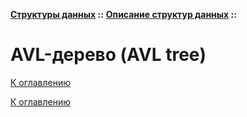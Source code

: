 **[Структуры данных](../../README.md#data-structures) ::** 
**[Описание структур данных](../../README.md#data-structures-descriptions) ::**
# AVL-дерево (AVL tree)

<!--

-->

[К оглавлению](../../README.md#data-structures-descriptions)



[К оглавлению](../../README.md#data-structures-descriptions)
